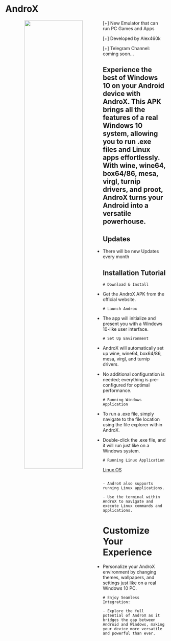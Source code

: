 # AndroX
<p align="center">
   <img src="https://i.postimg.cc/cLq7t9pb/e26978f3-0806-46ee-b9eb-bd536f2451b3.jpg" style="width: 60%;" align="left"; />
</p>

[+] New Emulator that can run PC Games and Apps

[+] Developed by Alex460k

[+] Telegram Channel: coming soon...

## Experience the best of Windows 10 on your Android device with AndroX. This APK brings all the features of a real Windows 10 system, allowing you to run .exe files and Linux apps effortlessly. With wine, wine64, box64/86, mesa, virgl, turnip drivers, and proot, AndroX turns your Android into a versatile powerhouse.

## Updates 
- There will be new Updates every month

## Installation Tutorial
```
# Download & Install
```
- Get the AndroX APK from the official website.
```
# Launch Androx
```
- The app will initialize and present you with a Windows 10-like user interface.
```
# Set Up Environment
```
- AndroX will automatically set up wine, wine64, box64/86, mesa, virgl, and turnip drivers.

- No additional configuration is needed; everything is pre-configured for optimal performance.
```
# Running Windows Application
```
- To run a .exe file, simply navigate to the file location using the file explorer within AndroX.

- Double-click the .exe file, and it will run just like on a Windows system.
```
# Running Linux Application
``` 

[Linux OS](https://i.postimg.cc/T2DVnS4K/d1323a91-3ef4-4fa4-b59b-ec6c3e30fd33.jpg)
```

- AndroX also supports running Linux applications.

- Use the terminal within AndroX to navigate and execute Linux commands and applications.
```
# Customize Your Experience

- Personalize your AndroX environment by changing themes, wallpapers, and settings just like on a real Windows 10 PC.
```
# Enjoy Seamless Integration:

- Explore the full potential of AndroX as it bridges the gap between Android and Windows, making your device more versatile and powerful than ever.